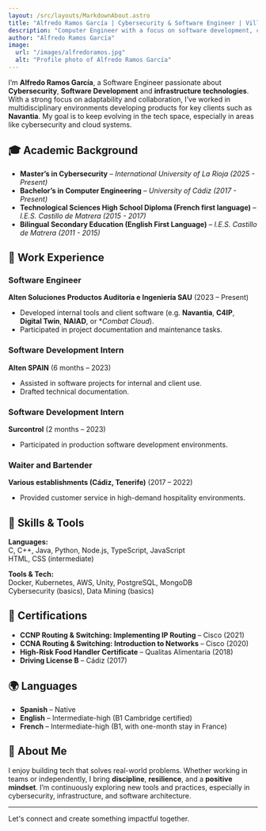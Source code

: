 ```yaml
---
layout: /src/layouts/MarkdownAbout.astro
title: "Alfredo Ramos García | Cybersecurity & Software Engineer | Villamartín, Cádiz"
description: "Computer Engineer with a focus on software development, cybersecurity, and tech infrastructure. Experienced in development for industries like naval defense and motivated by continuous learning and technology impact."
author: "Alfredo Ramos García"
image:
  url: "/images/alfredoramos.jpg"
  alt: "Profile photo of Alfredo Ramos García"
---
```


I’m **Alfredo Ramos García**, a Software Engineer passionate about **Cybersecurity**, **Software Development** and **infrastructure technologies**. With a strong focus on adaptability and collaboration, I’ve worked in multidisciplinary environments developing products for key clients such as **Navantia**. My goal is to keep evolving in the tech space, especially in areas like cybersecurity and cloud systems.

## 🎓 Academic Background

- **Master’s in Cybersecurity** – *International University of La Rioja (2025 - Present)*
- **Bachelor’s in Computer Engineering** – *University of Cádiz (2017 - Present)*
- **Technological Sciences High School Diploma (French first language)** – *I.E.S. Castillo de Matrera (2015 - 2017)*
- **Bilingual Secondary Education (English First Language)** – *I.E.S. Castillo de Matrera (2011 - 2015)*

## 💼 Work Experience

### Software Engineer  
**Alten Soluciones Productos Auditoría e Ingeniería SAU** (2023 – Present)  
- Developed internal tools and client software (e.g. **Navantia**, **C4IP**, **Digital Twin**, **NAIAD**, or **Combat Cloud*).
- Participated in project documentation and maintenance tasks.

### Software Development Intern  
**Alten SPAIN** (6 months – 2023)  
- Assisted in software projects for internal and client use.  
- Drafted technical documentation.

### Software Development Intern  
**Surcontrol** (2 months – 2023)  
- Participated in production software development environments.

### Waiter and Bartender  
**Various establishments (Cádiz, Tenerife)** (2017 – 2022)  
- Provided customer service in high-demand hospitality environments.

## 🧠 Skills & Tools

**Languages:**  
C, C++, Java, Python, Node.js, TypeScript, JavaScript  
HTML, CSS (intermediate)

**Tools & Tech:**  
Docker, Kubernetes, AWS, Unity, PostgreSQL, MongoDB  
Cybersecurity (basics), Data Mining (basics)

## 📜 Certifications

- **CCNP Routing & Switching: Implementing IP Routing** – Cisco (2021)  
- **CCNA Routing & Switching: Introduction to Networks** – Cisco (2020)  
- **High-Risk Food Handler Certificate** – Qualitas Alimentaria (2018)  
- **Driving License B** – Cádiz (2017)

## 🌍 Languages

- **Spanish** – Native  
- **English** – Intermediate-high (B1 Cambridge certified)  
- **French** – Intermediate-high (B1, with one-month stay in France)

## 🧩 About Me

I enjoy building tech that solves real-world problems. Whether working in teams or independently, I bring **discipline**, **resilience**, and a **positive mindset**. I’m continuously exploring new tools and practices, especially in cybersecurity, infrastructure, and software architecture.

---

Let's connect and create something impactful together.
